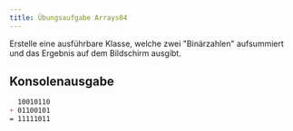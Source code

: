 ```yaml
---
title: Übungsaufgabe Arrays04
---
```


Erstelle eine ausführbare Klasse, welche zwei "Binärzahlen" aufsummiert und das Ergebnis auf dem Bildschirm ausgibt.

## Konsolenausgabe

```markdown
  10010110
+ 01100101
= 11111011
```
